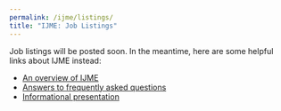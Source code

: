 ```yaml
---
permalink: /ijme/listings/
title: "IJME: Job Listings"
---
```


Job listings will be posted soon. In the meantime, here are some helpful links about IJME instead:
* [An overview of IJME](/ijme/)  
* [Answers to frequently asked questions](/ijme/faq/)  
* [Informational presentation](/assets/slides/ijme_2022_overview.pdf)  